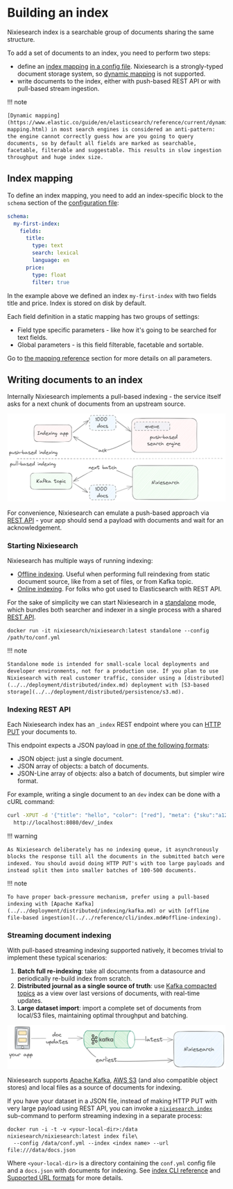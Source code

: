 # Building an index

Nixiesearch index is a searchable group of documents sharing the same structure.

To add a set of documents to an index, you need to perform two steps:

* define an [index mapping](#index-mapping) [in a config file](mapping.md). Nixiesearch is a strongly-typed document storage system, so [dynamic mapping](https://www.elastic.co/guide/en/elasticsearch/reference/current/dynamic-mapping.html) is not supported.
* write documents to the index, either with push-based REST API or with pull-based stream ingestion.

!!! note 

    [Dynamic mapping](https://www.elastic.co/guide/en/elasticsearch/reference/current/dynamic-mapping.html) in most search engines is considered an anti-pattern: the engine cannot correctly guess how are you going to query documents, so by default all fields are marked as searchable, facetable, filterable and suggestable. This results in slow ingestion throughput and huge index size.

## Index mapping

To define an index mapping, you need to add an index-specific block to the `schema` section of the [configuration file](../../reference/config.md):

```yaml
schema:
  my-first-index:
    fields:
      title:
        type: text
        search: lexical
        language: en
      price:
        type: float
        filter: true
```

In the example above we defined an index `my-first-index` with two fields title and price. Index is stored on disk by default.

Each field definition in a static mapping has two groups of settings:

* Field type specific parameters - like how it's going to be searched for text fields.
* Global parameters - is this field filterable, facetable and sortable.

Go to [the mapping reference](mapping.md) section for more details on all parameters.

## Writing documents to an index

Internally Nixiesearch implements a pull-based indexing - the service itself asks for a next chunk of documents from an upstream source.

![push pull](../../img/pullpush.png)

For convenience, Nixiesearch can emulate a push-based approach via [REST API](api.md) - your app should send a payload with documents and wait for an acknowledgement.

### Starting Nixiesearch

Nixiesearch has multiple ways of running indexing:

* [Offline indexing](../../reference/cli/index.md#offline-indexing). Useful when performing full reindexing from static document source, like from a set of files, or from Kafka topic.
* [Online indexing](../../reference/cli/index.md#online-indexing). For folks who got used to Elasticsearch with REST API.

For the sake of simplicity we can start Nixiesearch in a [standalone](../../deployment/standalone.md) mode, which bundles both searcher and indexer in a single process with a shared [REST API](api.md).

```shell
docker run -it nixiesearch/nixiesearch:latest standalone --config /path/to/conf.yml
```

!!! note

    Standalone mode is intended for small-scale local deployments and developer environments, not for a production use. If you plan to use Nixiesearch with real customer traffic, consider using a [distributed](../../deployment/distributed/index.md) deployment with [S3-based storage](../../deployment/distributed/persistence/s3.md).

### Indexing REST API

Each Nixiesearch index has an `_index` REST endpoint where you can [HTTP PUT](https://developer.mozilla.org/en-US/docs/Web/HTTP/Methods/PUT) your documents to.

This endpoint expects a JSON payload in [one of the following formats](../../features/indexing/format.md):

* JSON object: just a single document.
* JSON array of objects: a batch of documents.
* JSON-Line array of objects: also a batch of documents, but simpler wire format.

For example, writing a single document to an `dev` index can be done with a cURL command:

```bash
curl -XPUT -d '{"title": "hello", "color": ["red"], "meta": {"sku":"a123"}}'\
  http://localhost:8080/dev/_index
```

!!! warning

    As Nixiesearch deliberately has no indexing queue, it asynchronously blocks the response till all the documents in the submitted batch were indexed. You should avoid doing HTTP PUT's with too large payloads and instead split them into smaller batches of 100-500 documents.

!!! note

    To have proper back-pressure mechanism, prefer using a pull-based indexing with [Apache Kafka](../../deployment/distributed/indexing/kafka.md) or with [offline file-based ingestion](../../reference/cli/index.md#offline-indexing).

### Streaming document indexing

With pull-based streaming indexing supported natively, it becomes trivial to implement these typical scenarios:

1. **Batch full re-indexing**: take all documents from a datasource and periodically re-build index from scratch.
2. **Distributed journal as a single source of truth**: use [Kafka compacted topics](https://developer.confluent.io/courses/architecture/compaction/) as a view over last versions of documents, with real-time updates.
3. **Large dataset import**: import a complete set of documents from local/S3 files, maintaining optimal throughput and batching.

![kafka streaming](../../img/kafka.png)

Nixiesearch supports [Apache Kafka](https://kafka.apache.org/), [AWS S3](https://aws.amazon.com/s3/) (and also compatible object stores) and local files as a source of documents for indexing.

If you have your dataset in a JSON file, instead of making HTTP PUT with very large payload using REST API, you can invoke a [`nixiesearch index`](../../reference/cli/index.md) sub-command to perform streaming indexing in a separate process:

```shell
docker run -i -t -v <your-local-dir>:/data nixiesearch/nixiesearch:latest index file\
  --config /data/conf.yml --index <index name> --url file:///data/docs.json
```

Where `<your-local-dir>` is a directory containing the `conf.yml` config file and a `docs.json` with documents for indexing. See [index CLI reference](../../reference/cli/index.md) and [Supported URL formats](../../reference/url.md) for more details.